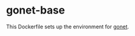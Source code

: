 # gonet-base

This Dockerfile sets up the environment for [gonet](https://github.com/hsheth2/gonet).